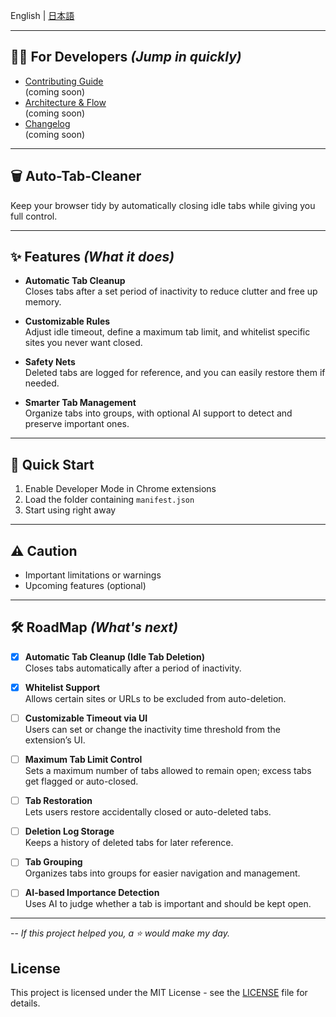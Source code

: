 English | [日本語](docs/lang/README_JA.md)

---

## 👩‍💻 For Developers *(Jump in quickly)*

* [Contributing Guide](docs/CONTRIBUTING.md)
<br> (coming soon)
* [Architecture & Flow](docs/ARCHITECTURE.md)
<br> (coming soon)
* [Changelog](docs/CHANGELOG.md)
<br> (coming soon)
---

## 🗑️ Auto-Tab-Cleaner

Keep your browser tidy by automatically closing idle tabs while giving you full control.

---

## ✨ Features *(What it does)*

-   **Automatic Tab Cleanup**  
    Closes tabs after a set period of inactivity to reduce clutter and free up memory.
    
-   **Customizable Rules**  
    Adjust idle timeout, define a maximum tab limit, and whitelist specific sites you never want closed.
    
-   **Safety Nets**  
    Deleted tabs are logged for reference, and you can easily restore them if needed.
    
-   **Smarter Tab Management**  
    Organize tabs into groups, with optional AI support to detect and preserve important ones.

---

## 🚀 Quick Start

1. Enable Developer Mode in Chrome extensions
2. Load the folder containing `manifest.json`
3. Start using right away

---

## ⚠️ Caution

* Important limitations or warnings
* Upcoming features (optional)

---

## 🛠️ RoadMap *(What's next)*
- [x] **Automatic Tab Cleanup (Idle Tab Deletion)**  
    Closes tabs automatically after a period of inactivity.
    
- [x] **Whitelist Support**  
    Allows certain sites or URLs to be excluded from auto-deletion.
    
- [ ] **Customizable Timeout via UI**  
    Users can set or change the inactivity time threshold from the extension’s UI.
    
- [ ] **Maximum Tab Limit Control**  
    Sets a maximum number of tabs allowed to remain open; excess tabs get flagged or auto-closed.
    
- [ ] **Tab Restoration**  
    Lets users restore accidentally closed or auto-deleted tabs.
    
- [ ] **Deletion Log Storage**  
    Keeps a history of deleted tabs for later reference.
    
- [ ] **Tab Grouping**  
    Organizes tabs into groups for easier navigation and management.
    
- [ ] **AI-based Importance Detection**  
    Uses AI to judge whether a tab is important and should be kept open.

---

-- *If this project helped you, a ⭐ would make my day.*

## License
This project is licensed under the MIT License - see the [LICENSE](LICENSE) file for details.
